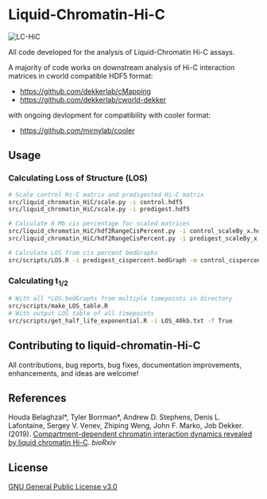 # Liquid-Chromatin-Hi-C
![LC-HiC](https://github.com/tborrman/liquid-chromatin-Hi-C/blob/master/figures/LChic_progression.PNG)

All code developed for the analysis of Liquid-Chromatin Hi-C assays. 

A majority of code works on downstream analysis of Hi-C interaction matrices in cworld compatible HDF5 format:
- https://github.com/dekkerlab/cMapping
- https://github.com/dekkerlab/cworld-dekker

with ongoing devlopment for compatibility with cooler format:
- https://github.com/mirnylab/cooler
## Usage
### Calculating Loss of Structure (LOS)
```bash
# Scale control Hi-C matrix and predigested Hi-C matrix
src/liquid_chromatin_HiC/scale.py -i control.hdf5
src/liquid_chromatin_HiC/scale.py -i predigest.hdf5

# Calculate 6 Mb cis percentage for scaled matrices
src/liquid_chromatin_HiC/hdf2RangeCisPercent.py -i control_scaleBy_x.hdf5
src/liquid_chromatin_HiC/hdf2RangeCisPercent.py -i predigest_scaleBy_x.hdf5

# Calculate LOS from cis percent bedGraphs
src/scripts/LOS.R -i predigest_cispercent.bedGraph -m control_cispercent.bedGraph
```
### Calculating t<sub>1/2</sub>
```bash
# With all *LOS.bedGraphs from multiple timepoints in directory
src/scripts/make_LOS_table.R
# With output LOS table of all timepoints
src/scripts/get_half_life_exponential.R -i LOS_40kb.txt -f True
```
## Contributing to liquid-chromatin-Hi-C
All contributions, bug reports, bug fixes, documentation improvements, enhancements, and ideas are welcome!

## References
Houda Belaghzal*, Tyler Borrman*, Andrew D. Stephens, Denis L. Lafontaine, Sergey V. Venev, Zhiping Weng, John F. Marko, Job Dekker. (2019). [Compartment-dependent chromatin interaction dynamics revealed by liquid chromatin Hi-C](https://www.biorxiv.org/content/10.1101/704957v1). *bioRxiv*

## License 
[GNU General Public License v3.0](LICENSE)


